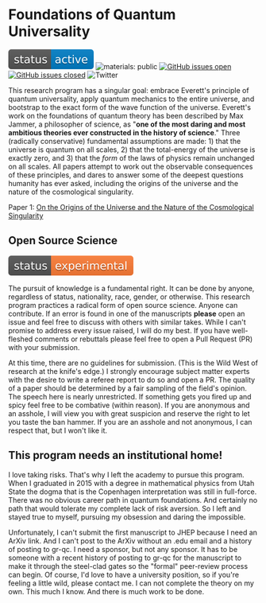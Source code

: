 # Foundations of Quantum Universality
[![status: active](https://github.com/GIScience/badges/raw/master/status/active.svg)](https://github.com/GIScience/badges#active)
![materials: public](https://img.shields.io/badge/Materials-Public-green.svg)
[![GitHub issues open](https://img.shields.io/github/issues/mayabenowitz/Origins)]() 
[![GitHub issues closed]()](https://img.shields.io/github/issues-closed/mayabenowitz/Origins)
![Twitter](https://img.shields.io/twitter/follow/cosmicfibretion?style=social)


This research program has a singular goal: embrace Everett's principle of quantum universality, apply quantum mechanics to the entire universe, and bootstrap to the exact form of the wave function of the universe. Everett's work on the foundations of quantum theory has been described by Max Jammer, a philosopher of science, as "**one of the most daring and most ambitious theories ever constructed in the history of science**." Three (radically conservative) fundamental assumptions are made: 1) that the universe is quantum on all scales, 2) that the total-energy of the universe is exactly zero, and 3) that the *form* of the laws of physics remain unchanged on all scales. All papers attempt to work out the observable consequences of these principles, and dares to answer some of the deepest questions humanity has ever asked, including the origins of the universe and the nature of the cosmological singularity.

Paper 1: [On the Origins of the Universe and the Nature of the Cosmological Singularity](https://github.com/mayabenowitz/Origins/blob/main/manuscript/foundations_of_quantum_universality_Final_v1_0%20(1).pdf)

## Open Source Science
[![status: experimental](https://github.com/GIScience/badges/raw/master/status/experimental.svg)](https://github.com/GIScience/badges#experimental)

The pursuit of knowledge is a fundamental right. It can be done by anyone, regardless of status, nationality, race, gender, or otherwise. This research program practices a radical form of open source science. Anyone can contribute. If an error is found in one of the manuscripts **please** open an issue and feel free to discuss with others with similar takes. While I can't promise to address every issue raised, I will do my best. If you have well-fleshed comments or rebuttals please feel free to open a Pull Request (PR) with your submission. 

At this time, there are no guidelines for submission. (This is the Wild West of research at the knife's edge.) I strongly encourage subject matter experts with the desire to write a referee report to do so and open a PR. The quality of a paper should be determined by a fair sampling of the field's opinion. The speech here is nearly unrestricted. If something gets you fired up and spicy feel free to be combative (within reason). If you are anonymous and an asshole, I will view you with great suspicion and reserve the right to let you taste the ban hammer. If you are an asshole and not anonymous, I can respect that, but I won't like it.

## This program needs an institutional home!

I love taking risks. That's why I left the academy to pursue this program. When I graduated in 2015 with a degree in mathematical physics from Utah State the dogma that is the Copenhagen interpretation was still in full-force. There was no obvious career path in quantum foundations. And certainly no path that would tolerate my complete lack of risk aversion. So I left and stayed true to myself, pursuing my obsession and daring the impossible. 

<!-- A theorist with deep focus and a heart of principle with nothing to lose is dangerous :) -->

Unfortunately, I can't submit the first manuscript to JHEP because I need an ArXiv link. And I can't post to the ArXiv without an .edu email and a history of posting to gr-qc. I need a sponsor, but not any sponsor. It has to be someone with a recent history of posting to gr-qc for the manuscript to make it through the steel-clad gates so the "formal" peer-review process can begin. Of course, I'd love to have a university position, so if you're feeling a little wild, please contact me. I can not complete the theory on my own. This much I know. And there is much work to be done. 

<!-- Which may or may not include a Manhatten Project for Time Travel in the not too distant future ;) -->

